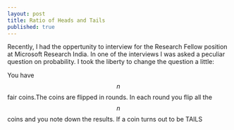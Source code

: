 ```yaml
---
layout: post
title: Ratio of Heads and Tails
published: true
---
```



Recently, I had the oppertunity to interview for the Research Fellow position at Microsoft Research India. In one of the interviews I was asked a peculiar question on probability. I took the liberty to change the question a little:

You have $$n$$ fair coins.The coins are flipped in rounds. In each round you flip all the $$n$$ coins and you note down the results. If a coin turns out to be TAILS 



